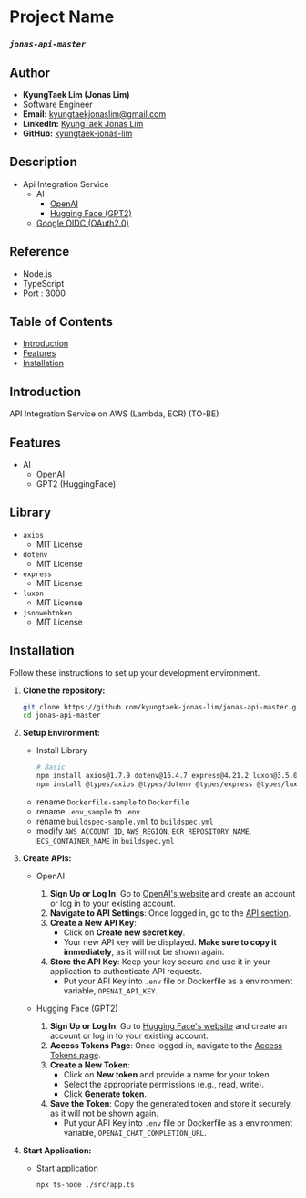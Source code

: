 # Project Name
### *`jonas-api-master`*

## Author
- **KyungTaek Lim (Jonas Lim)**
- Software Engineer
- **Email:** kyungtaekjonaslim@gmail.com
- **LinkedIn:** [KyungTaek Jonas Lim](https://www.linkedin.com/in/kyungtaek-jonas-lim)
- **GitHub:** [kyungtaek-jonas-lim](https://github.com/kyungtaek-jonas-lim)

## Description
- Api Integration Service
	- AI
		- [OpenAI](https://github.com/kyungtaek-jonas-lim/jonas-api-master/blob/main/src/routes/v1/ai/openai.ts)
		- [Hugging Face (GPT2)](https://github.com/kyungtaek-jonas-lim/jonas-api-master/blob/main/src/routes/v1/ai/gpt2.ts)
	- [Google OIDC (OAuth2.0)](https://github.com/kyungtaek-jonas-lim/jonas-api-master/blob/main/ref/oidc/google/google_oidc_index.md)

## Reference
- Node.js
- TypeScript
- Port : 3000

## Table of Contents
- [Introduction](#introduction)
- [Features](#features)
- [Installation](#installation)

## Introduction
API Integration Service on AWS (Lambda, ECR) (TO-BE)

## Features
- AI
	- OpenAI
	- GPT2 (HuggingFace)

## Library
- `axios`
	- MIT License
- `dotenv`
	- MIT License
- `express`
	- MIT License
- `luxon`
	- MIT License
- `jsonwebtoken`
	- MIT License

## Installation
Follow these instructions to set up your development environment.

1. **Clone the repository:**

   ```bash
   git clone https://github.com/kyungtaek-jonas-lim/jonas-api-master.git
   cd jonas-api-master
   ```

2. **Setup Environment:**
	- Install Library
		```bash
		# Basic
		npm install axios@1.7.9 dotenv@16.4.7 express@4.21.2 luxon@3.5.0 typescript@5.7.2 ts-node@10.9.2 jsonwebtoken@9.0.2
		npm install @types/axios @types/dotenv @types/express @types/luxon @types/jsonwebtoken
		```
	- rename `Dockerfile-sample` to `Dockerfile`
	- rename `.env_sample` to `.env`
	- rename `buildspec-sample.yml` to `buildspec.yml`
	- modify `AWS_ACCOUNT_ID`, `AWS_REGION`, `ECR_REPOSITORY_NAME`, `ECS_CONTAINER_NAME` in `buildspec.yml`

3. **Create APIs:**
	- OpenAI
		1. **Sign Up or Log In**: Go to [OpenAI's website](https://platform.openai.com/signup) and create an account or log in to your existing account.
		2. **Navigate to API Settings**: Once logged in, go to the [API section](https://platform.openai.com/account/api-keys).
		3. **Create a New API Key**:
			- Click on **Create new secret key**.
			- Your new API key will be displayed. **Make sure to copy it immediately**, as it will not be shown again.
		4. **Store the API Key**: Keep your key secure and use it in your application to authenticate API requests.
			- Put your API Key into `.env` file or Dockerfile as a environment variable, `OPENAI_API_KEY`.

	- Hugging Face (GPT2)
		1. **Sign Up or Log In**: Go to [Hugging Face's website](https://huggingface.co/join) and create an account or log in to your existing account.
		2. **Access Tokens Page**: Once logged in, navigate to the [Access Tokens page](https://huggingface.co/settings/tokens).
		3. **Create a New Token**:
			- Click on **New token** and provide a name for your token.
			- Select the appropriate permissions (e.g., read, write).
			- Click **Generate token**.
		4. **Save the Token**: Copy the generated token and store it securely, as it will not be shown again.
			- Put your API Key into `.env` file or Dockerfile as a environment variable, `OPENAI_CHAT_COMPLETION_URL`.

4. **Start Application:**
	- Start application
		```bash
		npx ts-node ./src/app.ts
		```

